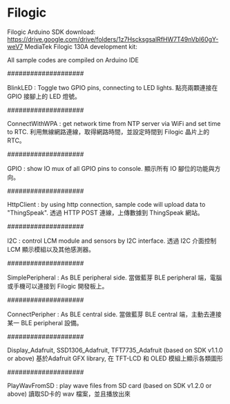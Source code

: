 # Filogic
Filogic Arduino SDK download: https://drive.google.com/drive/folders/1z7HscksgsalRfHW7T49nVbI60gY-weV7
MediaTek Filogic 130A development kit:

All sample codes are compiled on Arduino IDE

####################

BlinkLED : Toggle two GPIO pins, connecting to LED lights. 
點亮兩顆連接在 GPIO 接腳上的 LED 燈號。

####################

ConnectWithWPA : get network time from NTP server via WiFi and set time to RTC. 
利用無線網路連線，取得網路時間，並設定時間到 Filogic 晶片上的 RTC。

####################

GPIO : show IO mux of all GPIO pins to console. 
顯示所有 IO 腳位的功能與方向。

####################

HttpClient : by using http connection, sample code will upload data to "ThingSpeak". 
透過 HTTP POST 連線，上傳數據到 ThingSpeak 網站。

####################

I2C : control LCM module and sensors by I2C interface. 
透過 I2C 介面控制 LCM 顯示模組以及其他感測器。

####################

SimplePeripheral : As BLE peripheral side. 
當做藍芽 BLE peripheral 端，電腦或手機可以連接到 Filogic 開發板上。

####################

ConnectPeripher : As BLE central side. 
當做藍芽 BLE central 端，主動去連接某一 BLE peripheral 設備。

####################

Display_Adafruit, SSD1306_Adafruit, TFT7735_Adafruit (based on SDK v1.1.0 or above)
基於Adafruit GFX library, 在 TFT-LCD 和 OLED 模組上顯示各類圖形

####################

PlayWavFromSD : play wave files from SD card (based on SDK v1.2.0 or above)
讀取SD卡的 wav 檔案，並且播放出來

